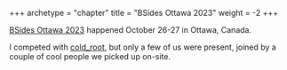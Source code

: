+++
archetype = "chapter"
title = "BSides Ottawa 2023"
weight = -2
+++

[BSides Ottawa 2023](https://bsidesottawa.ca/) happened October 26-27 in Ottawa, Canada.

I competed with [cold_root](https://ctftime.org/team/120482), but only a few of us were present, joined by a couple of cool people we picked up on-site.

